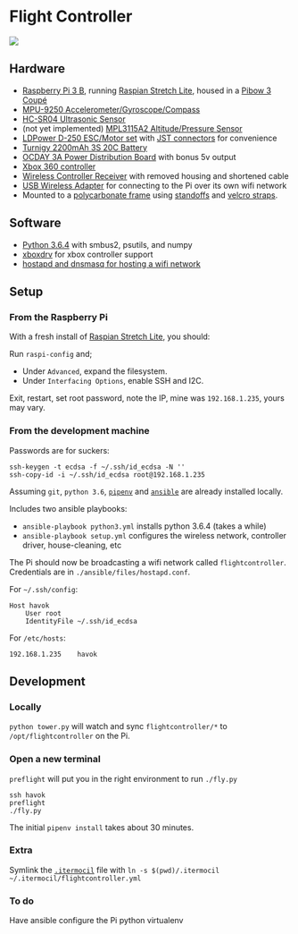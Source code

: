 # Flight Controller

<img src="https://raw.githubusercontent.com/castis/flightcontroller/master/image.jpg">

## Hardware

- [Raspberry Pi 3 B](https://www.raspberrypi.org/products/raspberry-pi-3-model-b/), running [Raspian Stretch Lite](https://www.raspberrypi.org/downloads/raspbian/), housed in a [Pibow 3 Coupé](https://shop.pimoroni.com/products/pibow-coupe-for-raspberry-pi-3-b-plus)
- [MPU-9250 Accelerometer/Gyroscope/Compass](https://www.amazon.com/gp/product/B01I1J0Z7Y)
- [HC-SR04 Ultrasonic Sensor](https://www.sparkfun.com/products/13959)
- (not yet implemented) [MPL3115A2 Altitude/Pressure Sensor](https://www.sparkfun.com/products/11084)
- [LDPower D-250 ESC/Motor set](https://hobbyking.com/en_us/ldpower-d250-2-multicopter-power-system-2206-1900kv-6-x-3-4-pack.html) with [JST connectors](https://www.amazon.com/gp/product/B01M5AHF0Z) for convenience
- [Turnigy 2200mAh 3S 20C Battery](https://hobbyking.com/en_us/turnigy-2200mah-3s-25c-lipo-pack.html)
- [OCDAY 3A Power Distribution Board](https://www.amazon.com/gp/product/B01IOHWHI8) with bonus 5v output
- [Xbox 360 controller](https://en.wikipedia.org/wiki/List_of_Xbox_360_accessories#Xbox_360_controllers)
- [Wireless Controller Receiver](https://en.wikipedia.org/wiki/List_of_Xbox_360_accessories#Wireless_Gaming_Receiver) with removed housing and shortened cable
- [USB Wireless Adapter](https://www.amazon.com/Edimax-EW-7811Un-150Mbps-Raspberry-Supports/dp/B003MTTJOY) for connecting to the Pi over its own wifi network
- Mounted to a [polycarbonate frame](https://www.amazon.com/gp/product/B000G6SJS8) using [standoffs](https://www.amazon.com/gp/product/B01DD07PTW) and [velcro straps](https://www.amazon.com/gp/product/B01JNZ4R4W).


## Software

- [Python 3.6.4](https://docs.python.org/3/) with smbus2, psutils, and numpy
- [xboxdrv](https://github.com/xboxdrv/xboxdrv) for xbox controller support
- [hostapd and dnsmasq for hosting a wifi network](https://frillip.com/using-your-raspberry-pi-3-as-a-wifi-access-point-with-hostapd/)


## Setup

### From the Raspberry Pi

With a fresh install of [Raspian Stretch Lite](https://www.raspberrypi.org/downloads/raspbian/), you should:

Run `raspi-config` and;
- Under `Advanced`, expand the filesystem.
- Under `Interfacing Options`, enable SSH and I2C.

Exit, restart, set root password, note the IP, mine was `192.168.1.235`, yours may vary.

### From the development machine

Passwords are for suckers:

    ssh-keygen -t ecdsa -f ~/.ssh/id_ecdsa -N ''
    ssh-copy-id -i ~/.ssh/id_ecdsa root@192.168.1.235

Assuming `git`, `python 3.6`, [`pipenv`](https://docs.pipenv.org/) and [`ansible`](http://docs.ansible.com/ansible/latest/intro_installation.html) are already installed locally.

Includes two ansible playbooks:

- `ansible-playbook python3.yml` installs python 3.6.4 (takes a while)
- `ansible-playbook setup.yml` configures the wireless network, controller driver, house-cleaning, etc

The Pi should now be broadcasting a wifi network called `flightcontroller`. Credentials are in `./ansible/files/hostapd.conf`.

For `~/.ssh/config`:

    Host havok
        User root
        IdentityFile ~/.ssh/id_ecdsa

For `/etc/hosts`:

    192.168.1.235    havok

## Development

### Locally

`python tower.py` will watch and sync `flightcontroller/*` to `/opt/flightcontroller` on the Pi.

### Open a new terminal

`preflight` will put you in the right environment to run `./fly.py`

    ssh havok
    preflight
    ./fly.py

The initial `pipenv install` takes about 30 minutes.

### Extra

Symlink the [`.itermocil`](https://github.com/TomAnthony/itermocil) file with `ln -s $(pwd)/.itermocil ~/.itermocil/flightcontroller.yml`

### To do

Have ansible configure the Pi python virtualenv
